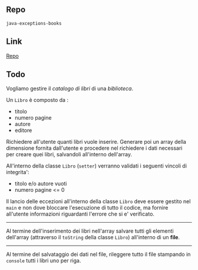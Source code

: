 ## Repo
`java-exceptions-books`

## Link
[Repo](https://github.com/Guybrush3791/exp-java-4-java-exceptions-books)

## Todo
Vogliamo gestire il *catalogo di libri* di una *biblioteca*.

Un `Libro` è composto da :
- titolo
- numero pagine
- autore
- editore

Richiedere all'utente quanti libri vuole inserire. Generare poi un array della dimensione fornita dall'utente e procedere nel richiedere i dati necessari per creare quei libri, salvandoli all'interno dell'array.

All'interno della classe `Libro` (`setter`) verranno validati i seguenti vincoli di integrita':
- titolo e/o autore vuoti
- numero pagine <= 0

Il lancio delle eccezioni all'interno della classe `Libro` deve essere gestito nel `main` e non dove bloccare l'esecuzione di tutto il codice, ma fornire all'utente informazioni riguardanti l'errore che si e' verificato.

---

Al termine dell'inserimento dei libri nell'array salvare tutti gli elementi dell'array (attraverso il `toString` della classe `Libro`) all'interno di un **file**.

---

Al termine del salvataggio dei dati nel file, rileggere tutto il file stampando in `console` tutti i libri uno per riga.